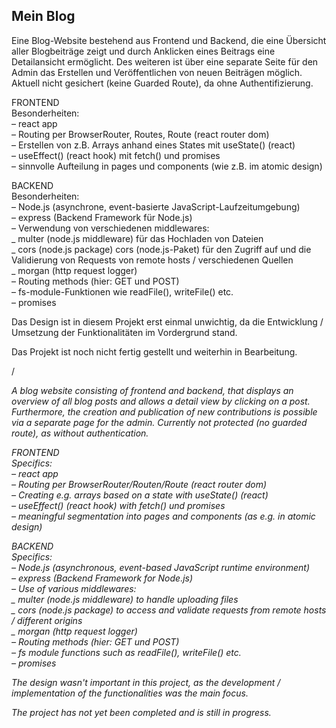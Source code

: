 ## Mein Blog

Eine Blog-Website bestehend aus Frontend und Backend, die eine Übersicht aller Blogbeiträge zeigt und durch Anklicken eines Beitrags eine Detailansicht ermöglicht. Des weiteren ist über eine separate Seite für den Admin das Erstellen und Veröffentlichen von neuen Beiträgen möglich. Aktuell nicht gesichert (keine Guarded Route), da ohne Authentifizierung.

FRONTEND  
Besonderheiten:  
– react app  
– Routing per BrowserRouter, Routes, Route (react router dom)  
– Erstellen von z.B. Arrays anhand eines States mit useState() (react)  
– useEffect() (react hook) mit fetch() und promises  
– sinnvolle Aufteilung in pages und components (wie z.B. im atomic design)

BACKEND  
Besonderheiten:  
– Node.js (asynchrone, event-basierte JavaScript-Laufzeitumgebung)  
– express (Backend Framework für Node.js)  
– Verwendung von verschiedenen middlewares:  
_ multer (node.js middleware) für das Hochladen von Dateien  
_ cors (node.js package) cors (node.js-Paket) für den Zugriff auf und die Validierung von Requests von remote hosts / verschiedenen Quellen  
_ morgan (http request logger)  
– Routing methods (hier: GET und POST)  
– fs-module-Funktionen wie readFile(), writeFile() etc.  
– promises  

Das Design ist in diesem Projekt erst einmal unwichtig, da die Entwicklung / Umsetzung der Funktionalitäten im Vordergrund stand.

Das Projekt ist noch nicht fertig gestellt und weiterhin in Bearbeitung.

/

*A blog website consisting of frontend and backend, that displays an overview of all blog posts and allows a detail view by clicking on a post. Furthermore, the creation and publication of new contributions is possible via a separate page for the admin. Currently not protected (no guarded route), as without authentication.*

*FRONTEND  
Specifics:  
– react app  
– Routing per BrowserRouter/Routen/Route (react router dom)  
– Creating e.g. arrays based on a state with useState() (react)  
– useEffect() (react hook) with fetch() und promises  
– meaningful segmentation into pages and components (as e.g. in atomic design)*

*BACKEND  
Specifics:  
– Node.js (asynchronous, event-based JavaScript runtime environment)  
– express (Backend Framework for Node.js)  
– Use of various middlewares:  
_ multer (node.js middleware) to handle uploading files  
_ cors (node.js package) to access and validate requests from remote hosts / different origins  
_ morgan (http request logger)  
– Routing methods (hier: GET und POST)  
– fs module functions such as readFile(), writeFile() etc.  
– promises*

*The design wasn't important in this project, as the development / implementation of the functionalities was the main focus.*

*The project has not yet been completed and is still in progress.*
